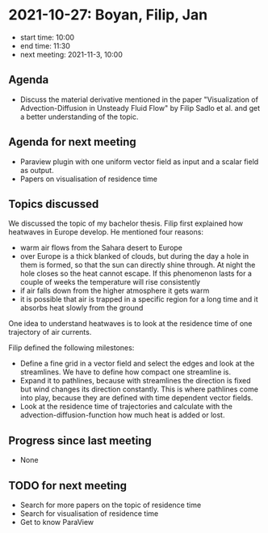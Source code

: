 # 2021-10-27: Boyan, Filip, Jan

* start time: 10:00
* end time: 11:30
* next meeting: 2021-11-3, 10:00

## Agenda

* Discuss the material derivative mentioned in the paper "Visualization of Advection-Diffusion in  Unsteady Fluid Flow" by Filip Sadlo et al. and get a better understanding of the topic.

## Agenda for next meeting

* Paraview plugin with one uniform vector field as input and a scalar field as output.
* Papers on visualisation of residence time

## Topics discussed

We discussed the topic of my bachelor thesis. Filip first explained how heatwaves in Europe develop. He mentioned four reasons:
* warm air flows from the Sahara desert to Europe
* over Europe is a thick blanked of clouds, but during the day a hole in them is formed, so that the sun can directly shine through. At night the hole closes so the heat cannot escape. If this phenomenon lasts for a couple of weeks the temperature will rise consistently
* if air falls down from the higher atmosphere it gets warm
* it is possible that air is trapped in a specific region for a long time and it absorbs heat slowly from the ground

One idea to understand heatwaves is to look at the residence time of one trajectory of air currents.

Filip defined the following milestones:
* Define a fine grid in a vector field and select the edges and look at the streamlines. We have to define how compact one streamline is.
* Expand it to pathlines, because with streamlines the direction is fixed but wind changes its direction constantly. This is where pathlines come into play, because they are defined with time dependent vector fields.
* Look at the residence time of trajectories and calculate with the advection-diffusion-function how much heat is added or lost.

## Progress since last meeting

* None

## TODO for next meeting

* Search for more papers on the topic of residence time
* Search for visualisation of residence time
* Get to know ParaView